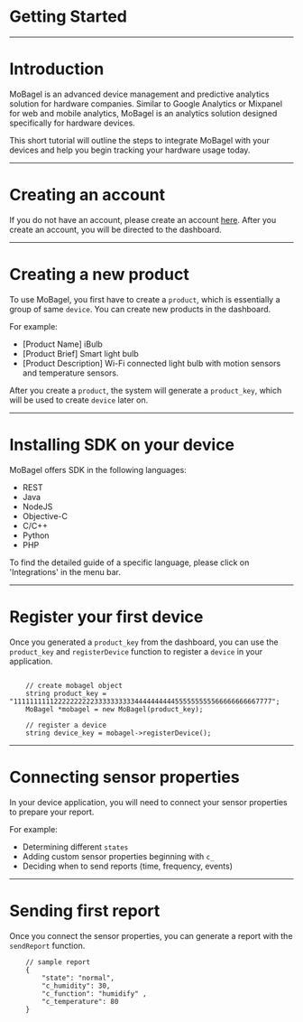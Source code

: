 # Getting Started

---
# Introduction

MoBagel is an advanced device management and predictive analytics solution for hardware companies. Similar to Google Analytics or Mixpanel for web and mobile analytics, MoBagel is an analytics solution designed specifically for hardware devices. 

This short tutorial will outline the steps to integrate MoBagel with your devices and help you begin tracking your hardware usage today.

---
# Creating an account
If you do not have an account, please create an account [here](https://app.mobagel.com/signup). After you create an account, you will be directed to the dashboard.

---
# Creating a new product
To use MoBagel, you first have to create a `product`, which is essentially a group of same `device`. You can create new products in the dashboard. 

For example:     

 * [Product Name] iBulb
 * [Product Brief] Smart light bulb
 * [Product Description] Wi-Fi connected light bulb with motion sensors and temperature sensors.

After you create a `product`, the system will generate a `product_key`, which will be used to create `device` later on.

---
# Installing SDK on your device
MoBagel offers SDK in the following languages: 

* REST
* Java
* NodeJS
* Objective-C
* C/C++
* Python
* PHP


To find the detailed guide of a specific language, please click on 'Integrations' in the menu bar.

---
# Register your first device

Once you generated a `product_key` from the dashboard, you can use the `product_key` and `registerDevice` function to register a `device` in your application.

```

    // create mobagel object
    string product_key = "1111111111222222222233333333334444444444555555555566666666667777";
    MoBagel *mobagel = new MoBagel(product_key);

    // register a device
    string device_key = mobagel->registerDevice();

```

---
# Connecting sensor properties

In your device application, you will need to connect your sensor properties to prepare your report.

For example:

* Determining different `states`
* Adding custom sensor properties beginning with `c_`
* Deciding when to send reports (time, frequency, events)

---
# Sending first report

Once you connect the sensor properties, you can generate a report with the `sendReport` function.

```
    // sample report
    {
        "state": "normal",
        "c_humidity": 30,
        "c_function": "humidify" , 
        "c_temperature": 80 
    }

```
